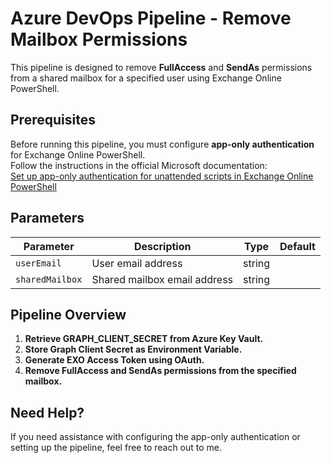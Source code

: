 # Azure DevOps Pipeline - Remove Mailbox Permissions

This pipeline is designed to remove **FullAccess** and **SendAs** permissions from a shared mailbox for a specified user using Exchange Online PowerShell.

## Prerequisites

Before running this pipeline, you must configure **app-only authentication** for Exchange Online PowerShell.  
Follow the instructions in the official Microsoft documentation:  
[Set up app-only authentication for unattended scripts in Exchange Online PowerShell](https://learn.microsoft.com/en-us/powershell/exchange/app-only-auth-powershell-v2?view=exchange-ps)

## Parameters

| Parameter      | Description                       | Type   | Default |
|-----------------|-----------------------------------|--------|---------|
| `userEmail`     | User email address               | string |         |
| `sharedMailbox` | Shared mailbox email address     | string |         |

## Pipeline Overview

1. **Retrieve GRAPH_CLIENT_SECRET from Azure Key Vault.**
2. **Store Graph Client Secret as Environment Variable.**
3. **Generate EXO Access Token using OAuth.**
4. **Remove FullAccess and SendAs permissions from the specified mailbox.**

## Need Help?

If you need assistance with configuring the app-only authentication or setting up the pipeline, feel free to reach out to me. 

